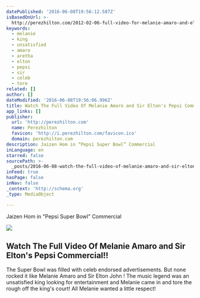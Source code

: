 ```yaml
---
datePublished: '2016-06-08T19:56:12.587Z'
isBasedOnUrl: >-
  http://perezhilton.com/2012-02-06-full-video-for-melanie-amaro-and-elton-pepsi-commercial#.V1h3LSMrL-n
keywords:
  - melanie
  - king
  - unsatisfied
  - amaro
  - aretha
  - elton
  - pepsi
  - sir
  - celeb
  - tore
related: []
author: []
dateModified: '2016-06-08T19:56:06.996Z'
title: Watch The Full Video Of Melanie Amaro and Sir Elton's Pepsi Commercial!!
app_links: []
publisher:
  url: 'http://perezhilton.com'
  name: Perezhilton
  favicon: 'http://i.perezhilton.com/favicon.ico'
  domain: perezhilton.com
description: Jaizen Hom in “Pepsi Super Bowl” Commercial
inLanguage: en
starred: false
sourcePath: >-
  _posts/2016-06-08-watch-the-full-video-of-melanie-amaro-and-sir-eltons-pepsi.md
inFeed: true
hasPage: false
inNav: false
_context: 'http://schema.org'
_type: MediaObject

---
```

Jaizen Hom in "Pepsi Super Bowl" Commercial

<article style=""><img src="https://s3-us-west-2.amazonaws.com/the-grid-img/p/bedbe1ca635646c96f1109b593dbcabeb5469122.gif" /><h1>Watch The Full Video Of Melanie Amaro and Sir Elton's Pepsi Commercial!!</h1><p>The Super Bowl was filled with celeb endorsed advertisements. But none rocked it like Melanie Amaro and Sir Elton John ! The music legend was an unsatisfied king looking for entertainment and Melanie came in and tore the rough off the king's court! All Melanie wanted a little respect!</p></article>